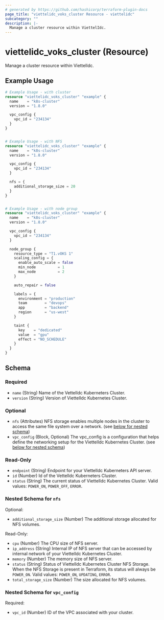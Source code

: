 ```yaml
---
# generated by https://github.com/hashicorp/terraform-plugin-docs
page_title: "viettelidc_voks_cluster Resource - viettelidc"
subcategory: ""
description: |-
  Manage a cluster resource within ViettelIdc.
---
```


# viettelidc_voks_cluster (Resource)

Manage a cluster resource within ViettelIdc.

## Example Usage

```terraform
# Example Usage - with cluster
resource "viettelidc_voks_cluster" "example" {
  name    = "k8s-cluster"
  version = "1.8.0"

  vpc_config {
    vpc_id = "234134"
  }
}


# Example Usage - with NFS
resource "viettelidc_voks_cluster" "example" {
  name    = "k8s-cluster"
  version = "1.8.0"

  vpc_config {
    vpc_id = "234134"
  }

  nfs = {
    additional_storage_size = 20
  }
}


# Example Usage - with node group
resource "viettelidc_voks_cluster" "example" {
  name    = "k8s-cluster"
  version = "1.8.0"

  vpc_config {
    vpc_id = "234134"
  }

  node_group {
    resource_type = "T1.vOKS 1"
    scaling_config = {
      enable_auto_scale = false
      min_node          = 1
      max_node          = 2
    }

    auto_repair = false

    labels = {
      environment = "production"
      team        = "devops"
      app         = "backend"
      region      = "us-west"
    }

    taint {
      key    = "dedicated"
      value  = "gpu"
      effect = "NO_SCHEDULE"
    }
  }
}
```

<!-- schema generated by tfplugindocs -->
## Schema

### Required

- `name` (String) Name of the VettelIdc Kuberneters Cluster.
- `version` (String) Version of ViettelIdc Kubernetes Cluster.

### Optional

- `nfs` (Attributes) NFS storage enables multiple nodes in the cluster to access the same file system over a network. (see [below for nested schema](#nestedatt--nfs))
- `vpc_config` (Block, Optional) The vpc_config is a configuration that helps define the networking setup for the ViettelIdc Kubernetes Cluster. (see [below for nested schema](#nestedblock--vpc_config))

### Read-Only

- `endpoint` (String) Endpoint for your ViettelIdc Kuberneters API server.
- `id` (Number) Id of the VettelIdc Kuberneters Cluster.
- `status` (String) The current status of ViettelIdc Kubernetes Cluster. Valid values: `POWER_ON`, `POWER_OFF`, `ERROR`.

<a id="nestedatt--nfs"></a>
### Nested Schema for `nfs`

Optional:

- `additional_storage_size` (Number) The additional storage allocated for NFS volumes.

Read-Only:

- `cpu` (Number) The CPU size of NFS server.
- `ip_address` (String) Internal IP of NFS server that can be accessed by internal network of your ViettelIdc Kubernetes Cluster.
- `memory` (Number) The memory size of NFS server.
- `status` (String) Status of ViettelIdc Kubernetes Cluster NFS Storage. When the NFS Storage is present in Terraform, its status will always be `POWER_ON`. Valid values: `POWER_ON`, `UPDATING`, `ERROR`.
- `total_storage_size` (Number) The size allocated for NFS volumes.


<a id="nestedblock--vpc_config"></a>
### Nested Schema for `vpc_config`

Required:

- `vpc_id` (Number) ID of the VPC associated with your cluster.
